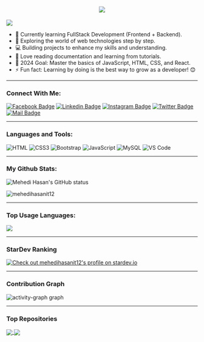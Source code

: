<h1 align="center">
  <a href="https://git.io/typing-svg">
    <img src="https://readme-typing-svg.herokuapp.com/?lines=Hello,+There!+👋;This+is+Mehedi+Hasan+Shis....;Nice+to+meet+you!&center=true&size=20">
  </a>
</h1>

![](https://komarev.com/ghpvc/?username=mehedihasanit12&color=brightgreen)

- 🔭 Currently learning FullStack Development (Frontend + Backend).
- 🌱 Exploring the world of web technologies step by step. 
- 💻 Building projects to enhance my skills and understanding. 
- 📰 Love reading documentation and learning from tutorials. 
- 🥅 2024 Goal: Master the basics of JavaScript, HTML, CSS, and React.
- ⚡ Fun fact: Learning by doing is the best way to grow as a developer! 😊


---

### Connect With Me:

[![Facebook Badge](https://img.shields.io/badge/Facebook-1877F2?style=for-the-badge&logo=facebook&logoColor=white)](https://www.facebook.com/mehedi.hasansis.9)
[![Linkedin Badge](https://img.shields.io/badge/LinkedIn-0077B5?style=for-the-badge&logo=linkedin&logoColor=white)](https://www.linkedin.com/in/mehedi-hasan-515b35221/) [![Instagram Badge](https://img.shields.io/badge/Instagram-E4405F?style=for-the-badge&logo=instagram&logoColor=white)](https://instagram.com)
[![Twitter Badge](https://img.shields.io/badge/Twitter-1DA1F2?style=for-the-badge&logo=twitter&logoColor=white)](https://twitter.com/Mehedihasanit1)
[![Mail Badge](https://img.shields.io/badge/Gmail-D14836?style=for-the-badge&logo=gmail&logoColor=white)](mailto:mehedihasanit12@gmail.com)

---

### Languages and Tools:

![HTML](https://img.shields.io/badge/HTML5-E34F26?style=flat-square&logo=html5&logoColor=white)
![CSS3](https://img.shields.io/badge/CSS3-1572B6?style=flat-square&logo=css3&logoColor=white)
![Bootstrap](https://img.shields.io/badge/Bootstrap-563D7C?style=flat-square&logo=bootstrap&logoColor=white)
![JavaScript](https://img.shields.io/badge/JavaScript-F7DF1E?style=flat-square&logo=javascript&logoColor=black)
![MySQL](https://img.shields.io/badge/MySQL-005C84?style=flat-square&logo=mysql&logoColor=white)
![VS Code](https://img.shields.io/badge/VisualStudio-2C2B30?style=flastic&logo=VisualStudioCode&logoColor=007ACC)


---

### My Github Stats:

<p>
  <img align="center" src="https://github-readme-stats.vercel.app/api?username=mehedihasanit12&show_icons=true&include_all_commits=true&theme=algolia&hide_border=true" alt="Mehedi Hasan's GitHub status" />
</p>
<p>
  <img align="center" src="https://github-readme-streak-stats.herokuapp.com/?user=mehedihasanit12&theme=algolia" alt="mehedihasanit12" />
</p>

---

### Top Usage Languages:

<img align="center" src="https://github-readme-stats.vercel.app/api/top-langs/?username=mehedihasanit12&layout=compact&theme=algolia&hide_border=true&&langs_count=10" />

---

### StarDev Ranking

<a href="https://stardev.io/developers/mehedihasanit12"><img alt="Check out mehedihasanit12's profile on stardev.io" src="https://stardev.io/developers/mehedihasanit12/badge/languages/global.svg" /></a>

---

### Contribution Graph

<img src="https://github-readme-activity-graph.vercel.app/graph?username=mehedihasanit12&radius=5&theme=monokai&area=true&order=5&hide_border=true&hide_title=false" alt="activity-graph graph"  />

---

### Top Repositories

<a href="https://github.com/mehedihasanit12/facebook-post-comment">
  <img align="center" src="https://github-readme-stats.vercel.app/api/pin/?username=mehedihasanit12&repo=facebook-post-comment&theme=algolia" />
</a>
<a href="https://github.com/mehedihasanit12/jubo-web-development-and-application">
  <img align="center" src="https://github-readme-stats.vercel.app/api/pin/?username=mehedihasanit12&repo=jubo-web-development-and-application&theme=algolia" />
</a>
